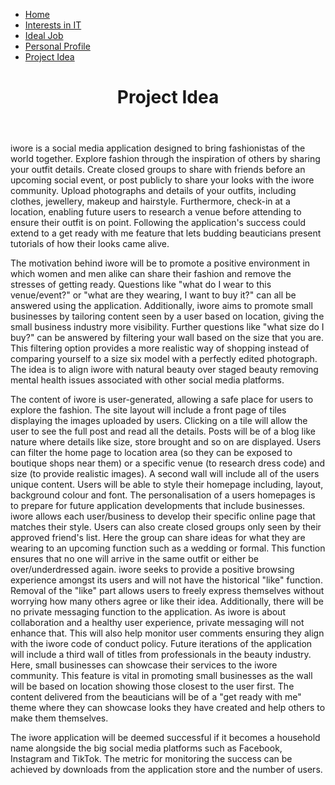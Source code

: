 <html>
<head>
 <link rel="stylesheet" href="4style.css">
</head>
<body>
<ul>
 <li><a href="https://rmitstudent-assessment.github.io/My-Profile/">Home</a></li>
 <li><a href="https://rmitstudent-assessment.github.io/My-Profile/interestsinit">Interests in IT</a></li>
 <li><a href="https://rmitstudent-assessment.github.io/My-Profile/idealjob">Ideal Job</a></li>
 <li><a href="https://rmitstudent-assessment.github.io/My-Profile/personalprofile">Personal Profile</a></li>
 <li><a href="https://rmitstudent-assessment.github.io/My-Profile/projectidea">Project Idea</a></li>
</ul>
 <header>
<h1>Project Idea</h1>
             </header>
  
<p>iwore is a social media application designed to bring fashionistas of the world together. Explore fashion through the inspiration of others by sharing your outfit details. Create closed groups to share with friends before an upcoming social event, or post publicly to share your looks with the iwore community. Upload photographs and details of your outfits, including clothes, jewellery, makeup and hairstyle. Furthermore, check-in at a location, enabling future users to research a venue before attending to ensure their outfit is on point. Following the application's success could extend to a get ready with me feature that lets budding beauticians present tutorials of how their looks came alive.</p>

<p>The motivation behind iwore will be to promote a positive environment in which women and men alike can share their fashion and remove the stresses of getting ready. Questions like "what do I wear to this venue/event?" or "what are they wearing, I want to buy it?" can all be answered using the application. Additionally, iwore aims to promote small businesses by tailoring content seen by a user based on location, giving the small business industry more visibility. Further questions like "what size do I buy?" can be answered by filtering your wall based on the size that you are. This filtering option provides a more realistic way of shopping instead of comparing yourself to a size six model with a perfectly edited photograph. The idea is to align iwore with natural beauty over staged beauty removing mental health issues associated with other social media platforms.</p> 
 
 <p>The content of iwore is user-generated, allowing a safe place for users to explore the fashion. The site layout will include a front page of tiles displaying the images uploaded by users. Clicking on a tile will allow the user to see the full post and read all the details. Posts will be of a blog like nature where details like size, store brought and so on are displayed.  Users can filter the home page to location area (so they can be exposed to boutique shops near them) or a specific venue (to research dress code) and size (to provide realistic images). 
A second wall will include all of the users unique content. Users will be able to style their homepage including, layout, background colour and font. The personalisation of a users homepages is to prepare for future application developments that include businesses. iwore allows each user/business to develop their specific online page that matches their style.
Users can also create closed groups only seen by their approved friend's list. Here the group can share ideas for what they are wearing to an upcoming function such as a wedding or formal. This function ensures that no one will arrive in the same outfit or either be over/underdressed again. iwore seeks to provide a positive browsing experience amongst its users and will not have the historical "like" function. Removal of the "like" part allows users to freely express themselves without worrying how many others agree or like their idea. Additionally, there will be no private messaging function to the application. As iwore is about collaboration and a healthy user experience, private messaging will not enhance that. This will also help monitor user comments ensuring they align with the iwore code of conduct policy.
Future iterations of the application will include a third wall of titles from professionals in the beauty industry. Here, small businesses can showcase their services to the iwore community. This feature is vital in promoting small businesses as the wall will be based on location showing those closest to the user first. The content delivered from the beauticians will be of a "get ready with me" theme where they can showcase looks they have created and help others to make them themselves.</p>
 
<p>The iwore application will be deemed successful if it becomes a household name alongside the big social media platforms such as Facebook, Instagram and TikTok. The metric for monitoring the success can be achieved by downloads from the application store and the number of users.</p>
